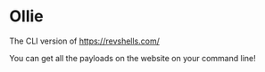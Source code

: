 # Ollie
The CLI version of https://revshells.com/

You can get all the payloads on the website on your command line!
